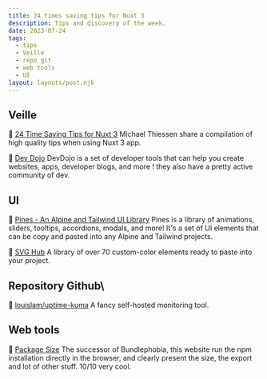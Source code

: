 ```yaml
---
title: 24 times saving tips for Nuxt 3
description: Tips and discovery of the week.
date: 2023-07-24
tags:
  - tips
  - Veille
  - repo git
  - web tools
  - UI
layout: layouts/post.njk
---
```


## Veille

📗 [24 Time Saving Tips for Nuxt 3](https://masteringnuxt.com/blog/24-time-saving-tips-for-nuxt3)
Michael Thiessen share a compilation of high quality tips when using Nuxt 3 app.

📗 [Dev Dojo](https://devdojo.com/)
DevDojo is a set of developer tools that can help you create websites, apps, developer blogs, and more !
they also have a pretty active community of dev.

## UI

🎨 [Pines - An Alpine and Tailwind UI Library](https://devdojo.com/pines)
Pines is a library of animations, sliders, tooltips, accordions, modals, and more! It's a set of UI elements that can be copy and pasted into any Alpine and Tailwind projects.

🎨 [SVG Hub](https://svghub.vercel.app)
A library of over 70 custom-color elements ready to paste into your project.

## Repository Github\

🐙 [louislam/uptime-kuma](https://github.com/louislam/uptime-kuma)
A fancy self-hosted monitoring tool.

## Web tools

🧰  [Package Size](https://pkg-size.dev/vue)
The successor of Bundlephobia, this website run the npm installation directly in the browser, and clearly present the size, the export and lot of other stuff. 10/10 very cool.
